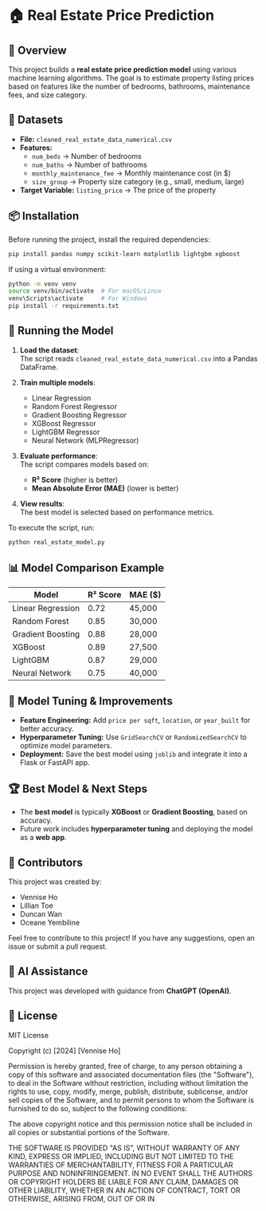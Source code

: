 # 🏠 Real Estate Price Prediction

## 📖 Overview
This project builds a **real estate price prediction model** using various machine learning algorithms. The goal is to estimate property listing prices based on features like the number of bedrooms, bathrooms, maintenance fees, and size category.

## 📂 Datasets
- **File:** `cleaned_real_estate_data_numerical.csv`
- **Features:**
  - `num_beds` → Number of bedrooms
  - `num_baths` → Number of bathrooms
  - `monthly_maintenance_fee` → Monthly maintenance cost (in $)
  - `size_group` → Property size category (e.g., small, medium, large)
- **Target Variable:** `listing_price` → The price of the property

## 📦 Installation
Before running the project, install the required dependencies:

```bash
pip install pandas numpy scikit-learn matplotlib lightgbm xgboost
```

If using a virtual environment:

```bash
python -m venv venv
source venv/bin/activate  # For macOS/Linux
venv\Scripts\activate     # For Windows
pip install -r requirements.txt
```

## 🚀 Running the Model
1. **Load the dataset**:  
   The script reads `cleaned_real_estate_data_numerical.csv` into a Pandas DataFrame.
   
2. **Train multiple models**:  
   - Linear Regression
   - Random Forest Regressor
   - Gradient Boosting Regressor
   - XGBoost Regressor
   - LightGBM Regressor
   - Neural Network (MLPRegressor)
   
3. **Evaluate performance**:  
   The script compares models based on:
   - **R² Score** (higher is better)
   - **Mean Absolute Error (MAE)** (lower is better)
   
4. **View results**:  
   The best model is selected based on performance metrics.

To execute the script, run:

```bash
python real_estate_model.py
```

## 📊 Model Comparison Example
| Model               | R² Score | MAE ($) |
|---------------------|---------|---------|
| Linear Regression  | 0.72    | 45,000  |
| Random Forest      | 0.85    | 30,000  |
| Gradient Boosting  | 0.88    | 28,000  |
| XGBoost           | 0.89    | 27,500  |
| LightGBM          | 0.87    | 29,000  |
| Neural Network    | 0.75    | 40,000  |

## 🔧 Model Tuning & Improvements
- **Feature Engineering:** Add `price per sqft`, `location`, or `year_built` for better accuracy.
- **Hyperparameter Tuning:** Use `GridSearchCV` or `RandomizedSearchCV` to optimize model parameters.
- **Deployment:** Save the best model using `joblib` and integrate it into a Flask or FastAPI app.

## 🏆 Best Model & Next Steps
- The **best model** is typically **XGBoost** or **Gradient Boosting**, based on accuracy.
- Future work includes **hyperparameter tuning** and deploying the model as a **web app**.

## 👥 Contributors
This project was created by:
- Vennise Ho
- Lillian Toe
- Duncan Wan
- Oceane Yembiline

Feel free to contribute to this project! If you have any suggestions, open an issue or submit a pull request.

## 🤖 AI Assistance
This project was developed with guidance from **ChatGPT (OpenAI)**.

## 📜 License
MIT License

Copyright (c) [2024] [Vennise Ho]

Permission is hereby granted, free of charge, to any person obtaining a copy
of this software and associated documentation files (the "Software"), to deal
in the Software without restriction, including without limitation the rights
to use, copy, modify, merge, publish, distribute, sublicense, and/or sell
copies of the Software, and to permit persons to whom the Software is
furnished to do so, subject to the following conditions:

The above copyright notice and this permission notice shall be included in all
copies or substantial portions of the Software.

THE SOFTWARE IS PROVIDED "AS IS", WITHOUT WARRANTY OF ANY KIND, EXPRESS OR
IMPLIED, INCLUDING BUT NOT LIMITED TO THE WARRANTIES OF MERCHANTABILITY,
FITNESS FOR A PARTICULAR PURPOSE AND NONINFRINGEMENT. IN NO EVENT SHALL THE
AUTHORS OR COPYRIGHT HOLDERS BE LIABLE FOR ANY CLAIM, DAMAGES OR OTHER
LIABILITY, WHETHER IN AN ACTION OF CONTRACT, TORT OR OTHERWISE, ARISING FROM,
OUT OF OR IN
